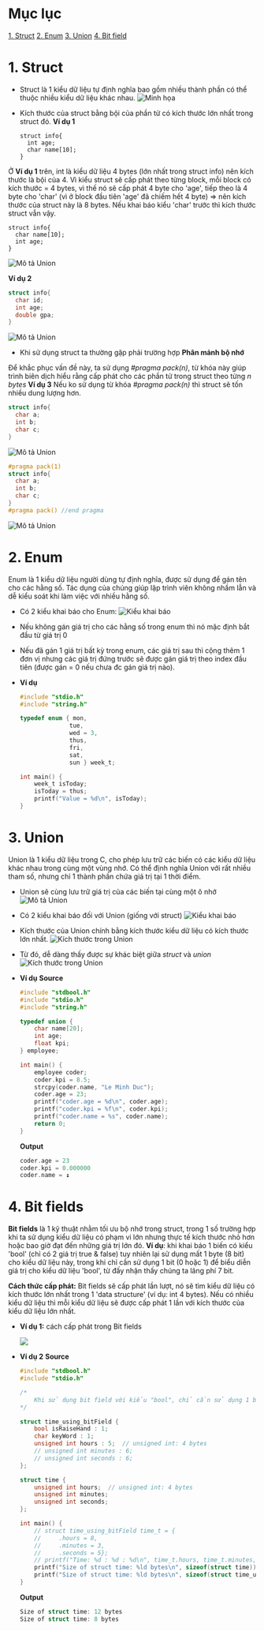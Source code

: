# Mục lục

[1. Struct](#struct)
[2. Enum](#enum)
[3. Union](#union)
[4. Bit field](#bit_fields)

# <a id = "struct"></a> 1. Struct

- Struct là 1 kiểu dữ liệu tự định nghĩa bao gồm nhiều thành phần có thể thuộc nhiều kiểu dữ liệu khác nhau.
  ![Minh họa](./ExamplePictures/struct_1.png)
- Kích thước của struct bằng bội của phần tử có kích thước lớn nhất trong struct đó.
  **Ví dụ 1**

  ```
  struct info{
    int age;
    char name[10];
  }
  ```

Ở **Ví dụ 1** trên, int là kiểu dữ liệu 4 bytes (lớn nhất trong struct info) nên kích thước là bội của 4.
Vì kiểu struct sẽ cấp phát theo từng block, mỗi block có kích thước = 4 bytes, vì thế nó sẽ cấp phát 4 byte cho 'age', tiếp theo là 4 byte cho 'char' (vì ở block đầu tiên 'age' đã chiếm hết 4 byte) => nên kích thước của struct này là 8 bytes.
Nếu khai báo kiểu 'char' trước thì kích thước struct vẫn vậy.

```
struct info{
  char name[10];
  int age;
}
```

![Mô tả Union](./ExamplePictures/struct_4.png)

**Ví dụ 2**

```c
struct info{
  char id;
  int age;
  double gpa;
}
```

![Mô tả Union](./ExamplePictures/struct_3.png)

- Khi sử dụng struct ta thường gặp phải trường hợp **Phân mảnh bộ nhớ**

Để khắc phục vấn đề này, ta sử dụng _#pragma pack(n)_, từ khóa này giúp trình biên dịch hiểu rằng cấp phát cho các phần tử trong struct theo từng _n bytes_
**Ví dụ 3**
Nếu ko sử dụng từ khóa _#pragma pack(n)_ thì struct sẽ tốn nhiều dung lượng hơn.

```c
struct info{
  char a;
  int b;
  char c;
}
```

![Mô tả Union](./ExamplePictures/struct_6.png)

```c
#pragma pack(1)
struct info{
  char a;
  int b;
  char c;
}
#pragma pack() //end pragma
```

![Mô tả Union](./ExamplePictures/struct_5.png)

# <a id = "enum"></a> 2. Enum

Enum là 1 kiểu dữ liệu người dùng tự định nghĩa, được sử dụng để gán tên cho các hằng số. Tác dụng của chúng giúp lập trình viên không nhầm lẫn và dễ kiểu soát khi làm việc với nhiều hằng số.

- Có 2 kiểu khai báo cho Enum:
  ![Kiểu khai báo](./ExamplePictures/enum_1.png)
- Nếu không gán giá trị cho các hằng số trong enum thì nó mặc định bắt đầu từ giá trị 0
- Nếu đã gán 1 giá trị bất kỳ trong enum, các giá trị sau thì cộng thêm 1 đơn vị nhưng các giá trị đứng trước sẽ được gán giá trị theo index đầu tiên (được gán = 0 nếu chưa đc gán giá trị nào).
- **Ví dụ**

  ```c
  #include "stdio.h"
  #include "string.h"

  typedef enum { mon,
                tue,
                wed = 3,
                thus,
                fri,
                sat,
                sun } week_t;

  int main() {
      week_t isToday;
      isToday = thus;
      printf("Value = %d\n", isToday);
  }
  ```

# <a id = "union"></a> 3. Union

Union là 1 kiểu dữ liệu trong C, cho phép lưu trữ các biến có các kiểu dữ liệu khác nhau trong cùng một vùng nhớ. Có thể định nghĩa Union với rất nhiều tham số, nhưng chỉ 1 thành phần chứa giá trị tại 1 thời điểm.

- Union sẽ cùng lưu trữ giá trị của các biến tại cùng một ô nhớ
  ![Mô tả Union](./ExamplePictures/union_3.png)
- Có 2 kiểu khai báo đối với Union (giống với struct)
  ![Kiểu khai báo](./ExamplePictures/union_1.png)
- Kích thước của Union chính bằng kích thước kiểu dữ liệu có kích thước lớn nhất.
  ![Kích thước trong Union](./ExamplePictures/union_2.png)
- Từ đó, dễ dàng thấy được sự khác biệt giữa _struct_ và _union_
  ![Kích thước trong Union](./ExamplePictures/union_4.png)
- **Ví dụ**
  **Source**

  ```c
  #include "stdbool.h"
  #include "stdio.h"
  #include "string.h"

  typedef union {
      char name[20];
      int age;
      float kpi;
  } employee;

  int main() {
      employee coder;
      coder.kpi = 8.5;
      strcpy(coder.name, "Le Minh Duc");
      coder.age = 23;
      printf("coder.age = %d\n", coder.age);
      printf("coder.kpi = %f\n", coder.kpi);
      printf("coder.name = %s", coder.name);
      return 0;
  }
  ```

  **Output**

  ```c
  coder.age = 23
  coder.kpi = 0.000000
  coder.name = ↨
  ```

# <a id = "bit_fields"></a> 4. Bit fields

**Bit fields** là 1 kỹ thuật nhằm tối ưu bộ nhớ trong struct, trong 1 số trường hợp khi ta sử dụng kiểu dữ liệu có phạm vi lớn nhưng thực tế kích thước nhỏ hơn hoặc bao giờ đạt đến những giá trị lớn đó.
**Ví dụ**: khi khai báo 1 biến có kiểu 'bool' (chỉ có 2 giá trị true & false) tuy nhiên lại sử dụng mất 1 byte (8 bit) cho kiểu dữ liệu này, trong khi chỉ cần sử dụng 1 bit (0 hoặc 1) để biểu diễn giá trị cho kiểu dữ liệu 'bool', từ đấy nhận thấy chúng ta lãng phí 7 bit.

**Cách thức cấp phát:** Bit fields sẽ cấp phát lần lượt, nó sẽ tìm kiểu dữ liệu có kích thước lớn nhất trong 1 'data structure' (ví dụ: int 4 bytes).
Nếu có nhiều kiểu dữ liệu thì mỗi kiểu dữ liệu sẽ được cấp phát 1 lần với kích thước của kiểu dữ liệu lớn nhất.

- **Ví dụ 1:** cách cấp phát trong Bit fields

  ![](./ExamplePictures/bit_field_1.png)

- **Ví dụ 2**
  **Source**

  ```c
  #include "stdbool.h"
  #include "stdio.h"

  /*
      Khi sử dụng bit field với kiểu "bool", chỉ cần sử dụng 1 bit để lưu trữ giá trị boolean.
  */

  struct time_using_bitField {
      bool isRaiseHand : 1;
      char keyWord : 1;
      unsigned int hours : 5;  // unsigned int: 4 bytes
      // unsigned int minutes : 6;
      // unsigned int seconds : 6;
  };

  struct time {
      unsigned int hours;  // unsigned int: 4 bytes
      unsigned int minutes;
      unsigned int seconds;
  };

  int main() {
      // struct time_using_bitField time_t = {
      //     .hours = 8,
      //     .minutes = 3,
      //     .seconds = 5};
      // printf("Time: %d : %d : %d\n", time_t.hours, time_t.minutes, time_t.seconds);
      printf("Size of struct time: %ld bytes\n", sizeof(struct time));
      printf("Size of struct time: %ld bytes\n", sizeof(struct time_using_bitField));
  }
  ```

  **Output**

  ```c
  Size of struct time: 12 bytes
  Size of struct time: 8 bytes
  ```
